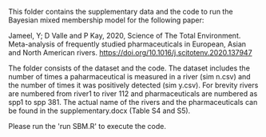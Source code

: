 This folder contains the supplementary data  and the code to run the Bayesian mixed membership model for the following paper:

Jameel, Y; D Valle and P Kay, 2020, Science of The Total Environment. Meta-analysis of frequently studied pharmaceuticals in European, Asian and North American rivers. https://doi.org/10.1016/j.scitotenv.2020.137947


The folder consists of the dataset and the code. The dataset includes the number of times a paharmaceutical is measured in a river (sim n.csv) and the number of times it was positively detected (sim y.csv). For brevity rivers are numbered from river1 to river 112 and pharmaceuticals are numbered as spp1 to spp 381. The actual name of the rivers and the pharmaceuticals can be found in the supplementary.docx (Table S4 and S5).

Please run the 'run SBM.R' to execute the code.
